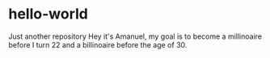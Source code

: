 # hello-world
Just another repository 
Hey it's Amanuel, my goal is to become a millinoaire before I turn 22 and a billinoaire before the age of 30.
